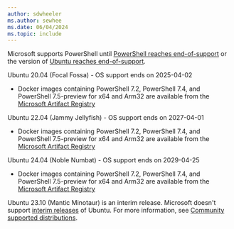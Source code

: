 ```yaml
---
author: sdwheeler
ms.author: sewhee
ms.date: 06/04/2024
ms.topic: include
---
```

<!-- markdownlint-disable first-line-h1 -->
Microsoft supports PowerShell until [PowerShell reaches end-of-support][lifecycle] or the version of
[Ubuntu reaches end-of-support][eol-ubuntu].

Ubuntu 20.04 (Focal Fossa) - OS support ends on 2025-04-02

- Docker images containing PowerShell 7.2, PowerShell 7.4, and PowerShell 7.5-preview for x64 and
  Arm32 are available from the [Microsoft Artifact Registry][mcr]

Ubuntu 22.04 (Jammy Jellyfish) - OS support ends on 2027-04-01

- Docker images containing PowerShell 7.2, PowerShell 7.4, and PowerShell 7.5-preview for x64 and
  Arm32 are available from the [Microsoft Artifact Registry][mcr]

Ubuntu 24.04 (Noble Numbat) - OS support ends on 2029-04-25

- Docker images containing PowerShell 7.2, PowerShell 7.4, and PowerShell 7.5-preview for x64 and
  Arm32 are available from the [Microsoft Artifact Registry][mcr]

Ubuntu 23.10 (Mantic Minotaur) is an interim release. Microsoft doesn't support
[interim releases][interim] of Ubuntu. For more information, see
[Community supported distributions][community].

[eol-ubuntu]: https://endoflife.date/ubuntu
[interim]: https://ubuntu.com/about/release-cycle
[lifecycle]: /powershell/scripting/install/powershell-support-lifecycle
[community]: /powershell/scripting/install/community-support
[mcr]: https://mcr.microsoft.com/en-us/product/powershell/tags
